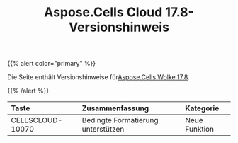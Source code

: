 ﻿---
title: Aspose.Cells Cloud 17.8-Versionshinweis
second_title: Aspose.Cells Cloud Documen
type: docs
url: /de/aspose-cells-cloud-17-8-release-notes/
aliases: [/aspose-cells-for-cloud-17-8-release-notes/]
description: Aspose.Cells Cloud unterstützt Excel zum Erstellen, Konvertieren, Zusammenführen, Aufteilen, Schützen, inneren Objektvorgang usw
weight: 40
---
{{% alert color="primary" %}} 

 Die Seite enthält Versionshinweise für[Aspose.Cells Wolke 17.8](https://downloads.aspose.com/cells/cloud/new-releases/aspose.cells-for-cloud-17.8/).

{{% /alert %}} 

|**Taste**|**Zusammenfassung**|**Kategorie**|
|:- |:- |:- |
|CELLSCLOUD-10070|Bedingte Formatierung unterstützen|Neue Funktion|

